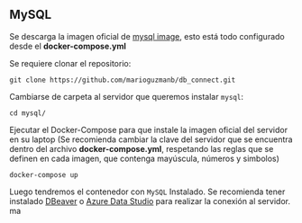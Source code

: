 ## MySQL
Se descarga la imagen oficial  de [mysql image](https://hub.docker.com/_/mysql), esto está todo configurado desde el **docker-compose.yml**

Se requiere clonar el repositorio:
```$console
git clone https://github.com/marioguzmanb/db_connect.git
```
Cambiarse de carpeta al servidor que queremos instalar `mysql`:
```$console
cd mysql/
```
Ejecutar el Docker-Compose para que instale la imagen oficial del servidor en su laptop (Se recomienda cambiar la clave del servidor que se encuentra dentro del archivo **docker-compose.yml**, respetando las reglas que se definen en cada imagen, que contenga mayúscula, números y simbolos)
```$console
docker-compose up
```
Luego tendremos el contenedor con `MySQL` Instalado. Se recomienda tener instalado [DBeaver](https://dbeaver.io) o [Azure Data Studio](https://learn.microsoft.com/en-us/sql/azure-data-studio/download-azure-data-studio?view=sql-server-ver16&tabs=redhat-install%2Credhat-uninstall) para realizar la conexión al servidor.
ma
